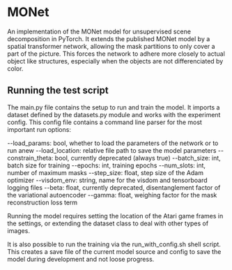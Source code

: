 # MONet
An implementation of the MONet model for unsupervised scene decomposition in PyTorch. It extends the published MONet model by a spatial transformer network, allowing the mask partitions to only cover a part of the picture. This forces the network to adhere more closely to actual object like structures, especially when the objects are not differenciated by color.

## Running the test script

The main.py file contains the setup to run and train the model. It imports a dataset defined by the datasets.py module and works with the experiment config. This config file contains a command line parser for the most important run options:

--load_params: bool, whether to load the parameters of the network or to run anew
--load_location: relative file path to save the model parameters
--constrain_theta: bool, currently deprecated (always true)
--batch_size: int, batch size for training
--epochs: int, training epochs
--num_slots: int, number of maximum masks
--step_size: float, step size of the Adam optimizer
--visdom_env: string, name for the visdom and tensorboard logging files
--beta: float, currently deprecated, disentanglement factor of the variational autoencoder
--gamma: float, weighing factor for the mask reconstruction loss term


Running the model requires setting the location of the Atari game frames in the settings, or extending the dataset class to deal with other types of images.

It is also possible to run the training via the run_with_config.sh shell script. This creates a save file of the current model source and config to save the model during development and not loose progress.

